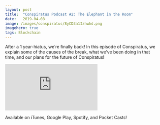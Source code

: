 ```yaml
---
layout:	post
title:	"Conspiratus Podcast #2: The Elephant in the Room"
date:	2019-04-08
image: /images/conspiratus/8yCD3a1Izhwhd.png
imagehero: true
tags: Blockchain
---
```


After a 1 year-hiatus, we’re finally back! In this episode of Conspiratus, we explain some of the causes of the break, what we’ve been doing in that time, and our plans for the future of Conspiratus!

<iframe src="https://www.youtube.com/embed/8yCD3a1Izhw" frameborder="0" allowfullscreen></iframe>

Available on iTunes, Google Play, Spotify, and Pocket Casts!  
